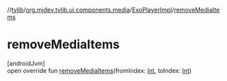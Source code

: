 //[tvlib](../../../index.md)/[org.mjdev.tvlib.ui.components.media](../index.md)/[ExoPlayerImpl](index.md)/[removeMediaItems](remove-media-items.md)

# removeMediaItems

[androidJvm]\
open override fun [removeMediaItems](remove-media-items.md)(fromIndex: [Int](https://kotlinlang.org/api/latest/jvm/stdlib/kotlin/-int/index.html), toIndex: [Int](https://kotlinlang.org/api/latest/jvm/stdlib/kotlin/-int/index.html))
